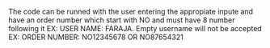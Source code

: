 The code can be runned with the user entering the appropiate inpute and have an order number which start with NO and must have 8 number following it 
EX: USER NAME: FARAJA. Empty username will not be accepted
EX: ORDER NUMBER: NO12345678 OR NO87654321

